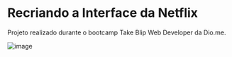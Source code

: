 # Recriando a Interface da Netflix
Projeto realizado durante o bootcamp Take Blip Web Developer da Dio.me.

![image](https://user-images.githubusercontent.com/97967025/156442920-7c5e1d1f-0bde-45ea-8f63-7fb6c7c2f14b.png)
